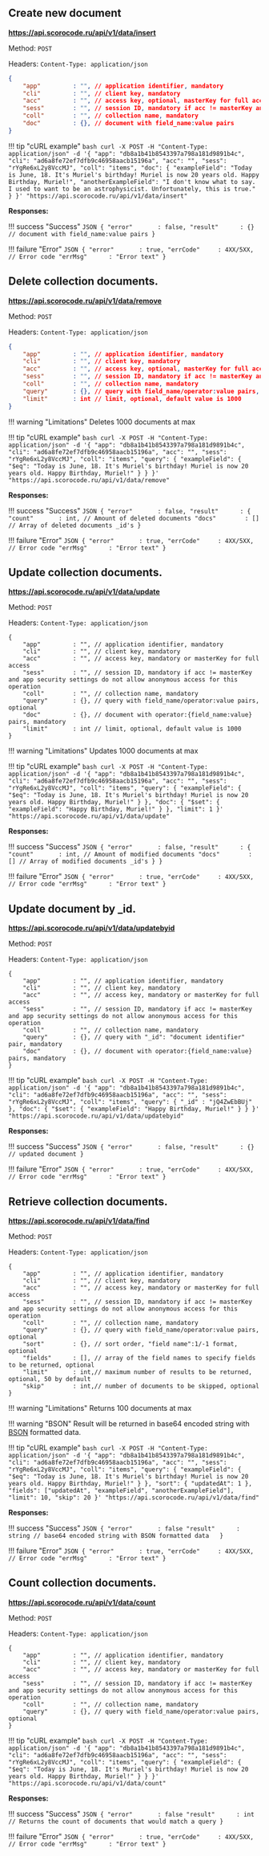## Create new document

**https://api.scorocode.ru/api/v1/data/insert**

Method: `POST`

Headers: `Content-Type: application/json`

```JSON
{
    "app"         : "", // application identifier, mandatory
    "cli"         : "", // client key, mandatory
    "acc"         : "", // access key, optional, masterKey for full access
    "sess"        : "", // session ID, mandatory if acc != masterKey and app security settings do not allow anonymous access for this operation
    "coll"        : "", // collection name, mandatory
    "doc"         : {}, // document with field_name:value pairs
}
```

!!! tip "cURL example"
    ```bash
    curl -X POST -H "Content-Type: application/json" -d '{
        "app": "db8a1b41b8543397a798a181d9891b4c",
        "cli": "ad6a8fe72ef7dfb9c46958aacb15196a",
        "acc": "",
        "sess": "rYgRe6xL2y8VccMJ",
        "coll": "items",
        "doc": {
            "exampleField": "Today is June, 18. It's Muriel's birthday! Muriel is now 20 years old. Happy Birthday, Muriel!",
            "anotherExampleField": "I don't know what to say. I used to want to be an astrophysicist. Unfortunately, this is true."
        }
    }' "https://api.scorocode.ru/api/v1/data/insert"
    ```


**Responses:**

!!! success "Success"
    ```JSON
    {
        "error"       : false,
        "result"      : {}        // document with field_name:value pairs
    }
    ```

!!! failure "Error"
    ```JSON
    {
        "error"       : true,
        "errCode"     : 4XX/5XX, // Error code
        "errMsg"      : "Error text"
    }
    ```


## Delete collection documents.

**https://api.scorocode.ru/api/v1/data/remove**

Method: `POST`

Headers: `Content-Type: application/json`

```JSON
{
    "app"         : "", // application identifier, mandatory
    "cli"         : "", // client key, mandatory
    "acc"         : "", // access key, optional, masterKey for full access
    "sess"        : "", // session ID, mandatory if acc != masterKey and app security settings do not allow anonymous access for this operation
    "coll"        : "", // collection name, mandatory
    "query"       : {}, // query with field_name/operator:value pairs, optional
    "limit"       : int // limit, optional, default value is 1000 
}
```

!!! warning "Limitations" 
    Deletes 1000 documents at max

!!! tip "cURL example"
    ```bash
    curl -X POST -H "Content-Type: application/json" -d '{
        "app": "db8a1b41b8543397a798a181d9891b4c",
        "cli": "ad6a8fe72ef7dfb9c46958aacb15196a",
        "acc": "",
        "sess": "rYgRe6xL2y8VccMJ",
        "coll": "items",
        "query": {
            "exampleField": { 
                "$eq": "Today is June, 18. It's Muriel's birthday! Muriel is now 20 years old. Happy Birthday, Muriel!"
            }
        }
    }' "https://api.scorocode.ru/api/v1/data/remove"
    ```

**Responses:**

!!! success "Success"
    ```JSON
    {
        "error"       : false,
        "result"      : {
            "count"       : int, // Amount of deleted documents
            "docs"        : [] // Array of deleted documents _id's
    }
    ```

!!! failure "Error"
    ```JSON
    {
        "error"       : true,
        "errCode"     : 4XX/5XX, // Error code
        "errMsg"      : "Error text"
    }
    ```

## Update collection documents.

**https://api.scorocode.ru/api/v1/data/update**

Method: `POST`

Headers: `Content-Type: application/json`

```
{
    "app"         : "", // application identifier, mandatory
    "cli"         : "", // client key, mandatory
    "acc"         : "", // access key, mandatory or masterKey for full access
    "sess"        : "", // session ID, mandatory if acc != masterKey and app security settings do not allow anonymous access for this operation
    "coll"        : "", // collection name, mandatory
    "query"       : {}, // query with field_name/operator:value pairs, optional
    "doc"         : {}, // document with operator:{field_name:value} pairs, mandatory
    "limit"       : int // limit, optional, default value is 1000 
}
```

!!! warning "Limitations" 
    Updates 1000 documents at max

!!! tip "cURL example"
    ```bash
    curl -X POST -H "Content-Type: application/json" -d '{
        "app": "db8a1b41b8543397a798a181d9891b4c",
        "cli": "ad6a8fe72ef7dfb9c46958aacb15196a",
        "acc": "",
        "sess": "rYgRe6xL2y8VccMJ",
        "coll": "items",
        "query": {
            "exampleField": { 
                "$eq": "Today is June, 18. It's Muriel's birthday! Muriel is now 20 years old. Happy Birthday, Muriel!"
            }
        },
         "doc": {
            "$set": {
                "exampleField": "Happy Birthday, Muriel!"
            }
        },
        "limit": 1
    }' "https://api.scorocode.ru/api/v1/data/update"
    ```

**Responses:**

!!! success "Success"
    ```JSON
    {
        "error"       : false,
        "result"      : {
            "count"       : int, // Amount of modified documents
            "docs"        : [] // Array of modified documents _id's
        }
    }
    ```

!!! failure "Error"
    ```JSON
    {
        "error"       : true,
        "errCode"     : 4XX/5XX, // Error code
        "errMsg"      : "Error text"
    }
    ```

##  Update document by _id.

**https://api.scorocode.ru/api/v1/data/updatebyid**

Method: `POST`

Headers: `Content-Type: application/json`

```
{
    "app"         : "", // application identifier, mandatory
    "cli"         : "", // client key, mandatory
    "acc"         : "", // access key, mandatory or masterKey for full access
    "sess"        : "", // session ID, mandatory if acc != masterKey and app security settings do not allow anonymous access for this operation
    "coll"        : "", // collection name, mandatory
    "query"       : {}, // query with "_id": "document identifier" pair, mandatory
    "doc"         : {}, // document with operator:{field_name:value} pairs, mandatory
}
```

!!! tip "cURL example"
    ```bash
    curl -X POST -H "Content-Type: application/json" -d '{
        "app": "db8a1b41b8543397a798a181d9891b4c",
        "cli": "ad6a8fe72ef7dfb9c46958aacb15196a",
        "acc": "",
        "sess": "rYgRe6xL2y8VccMJ",
        "coll": "items",
        "query": {
            "_id" : "jQ4ZwEbBUj"
        },
         "doc": {
            "$set": {
                "exampleField": "Happy Birthday, Muriel!"
            }
        }
    }' "https://api.scorocode.ru/api/v1/data/updatebyid"
    ```


**Responses:**

!!! success "Success"
    ```JSON
    {
        "error"       : false,
        "result"      : {} // updated document
    }
    ```

!!! failure "Error"
    ```JSON
    {
        "error"       : true,
        "errCode"     : 4XX/5XX, // Error code
        "errMsg"      : "Error text"
    }
    ```


## Retrieve collection documents.

**https://api.scorocode.ru/api/v1/data/find**

Method: `POST`

Headers: `Content-Type: application/json`

```
{
    "app"         : "", // application identifier, mandatory
    "cli"         : "", // client key, mandatory
    "acc"         : "", // access key, mandatory or masterKey for full access
    "sess"        : "", // session ID, mandatory if acc != masterKey and app security settings do not allow anonymous access for this operation
    "coll"        : "", // collection name, mandatory
    "query"       : {}, // query with field_name/operator:value pairs, optional
    "sort"        : {}, // sort order, "field name":1/-1 format, optional
    "fields"      : [], // array of the field names to specify fields to be returned, optional
    "limit"       : int,// maximum number of results to be returned, optional, 50 by default
    "skip"        : int,// number of documents to be skipped, optional
}
```
!!! warning "Limitations" 
    Returns 100 documents at max

!!! warning "BSON" 
    Result will be returned in base64 encoded string with [BSON](https://ru.wikipedia.org/wiki/BSON) formatted data.

!!! tip "cURL example"
    ```bash
    curl -X POST -H "Content-Type: application/json" -d '{
        "app": "db8a1b41b8543397a798a181d9891b4c",
        "cli": "ad6a8fe72ef7dfb9c46958aacb15196a",
        "acc": "",
        "sess": "rYgRe6xL2y8VccMJ",
        "coll": "items",
        "query": {
            "exampleField": { 
                "$eq": "Today is June, 18. It's Muriel's birthday! Muriel is now 20 years old. Happy Birthday, Muriel!"
            }
        },
        "sort": {
            "updatedAt": 1
        }, 
        "fields": ["updatedAt", "exampleField", "anotherExampleField"],
        "limit": 10,
        "skip": 20
    }' "https://api.scorocode.ru/api/v1/data/find"
    ```

**Responses:**

!!! success "Success"
    ```JSON
    {
        "error"       : false
        "result"      : string // base64 encoded string with BSON formatted data  
    }
    ```

!!! failure "Error"
    ```JSON
    {
        "error"       : true,
        "errCode"     : 4XX/5XX, // Error code
        "errMsg"      : "Error text"
    }
    ```



## Count collection documents.

**https://api.scorocode.ru/api/v1/data/count**

Method: `POST`

Headers: `Content-Type: application/json`

```
{
    "app"         : "", // application identifier, mandatory
    "cli"         : "", // client key, mandatory
    "acc"         : "", // access key, mandatory or masterKey for full access
    "sess"        : "", // session ID, mandatory if acc != masterKey and app security settings do not allow anonymous access for this operation
    "coll"        : "", // collection name, mandatory
    "query"       : {}, // query with field_name/operator:value pairs, optional
}
```
!!! tip "cURL example"
    ```bash
    curl -X POST -H "Content-Type: application/json" -d '{
        "app": "db8a1b41b8543397a798a181d9891b4c",
        "cli": "ad6a8fe72ef7dfb9c46958aacb15196a",
        "acc": "",
        "sess": "rYgRe6xL2y8VccMJ",
        "coll": "items",
        "query": {
            "exampleField": { 
                "$eq": "Today is June, 18. It's Muriel's birthday! Muriel is now 20 years old. Happy Birthday, Muriel!"
            }
        }
    }' "https://api.scorocode.ru/api/v1/data/count"
    ```

**Responses:**

!!! success "Success"
    ```JSON
    {
        "error"       : false
        "result"      : int // Returns the count of documents that would match a query
    }
    ```

!!! failure "Error"
    ```JSON
    {
        "error"       : true,
        "errCode"     : 4XX/5XX, // Error code
        "errMsg"      : "Error text"
    }
    ```

